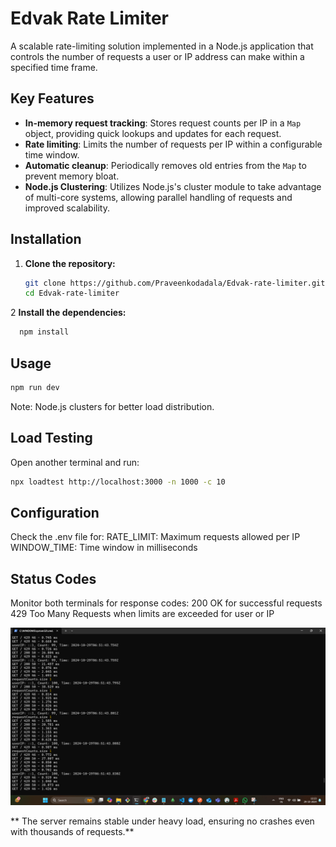# Edvak Rate Limiter

A scalable rate-limiting solution implemented in a Node.js application that controls the number of requests a user or IP address can make within a specified time frame.


## Key Features

- **In-memory request tracking**: Stores request counts per IP in a `Map` object, providing quick lookups and updates for each request.
- **Rate limiting**: Limits the number of requests per IP within a configurable time window.
- **Automatic cleanup**: Periodically removes old entries from the `Map` to prevent memory bloat.
- **Node.js Clustering**: Utilizes Node.js's cluster module to take advantage of multi-core systems, allowing parallel handling of requests and improved scalability.

## Installation

1. **Clone the repository:**
    ```bash
    git clone https://github.com/Praveenkodadala/Edvak-rate-limiter.git
    cd Edvak-rate-limiter
    ```

2 **Install the dependencies:**

```bash
  npm install
```

## Usage

```bash
npm run dev
```

Note: Node.js clusters for better load distribution.

## Load Testing

Open another terminal and run:

```bash
npx loadtest http://localhost:3000 -n 1000 -c 10
```

## Configuration

Check the .env file for:
RATE_LIMIT: Maximum requests allowed per IP
WINDOW_TIME: Time window in milliseconds

## Status Codes

Monitor both terminals for response codes:
200 OK for successful requests
429 Too Many Requests when limits are exceeded for user or IP

![Status Codes Screenshot](images/statusCodes.png)

** The server remains stable under heavy load, ensuring no crashes even with thousands of requests.**
